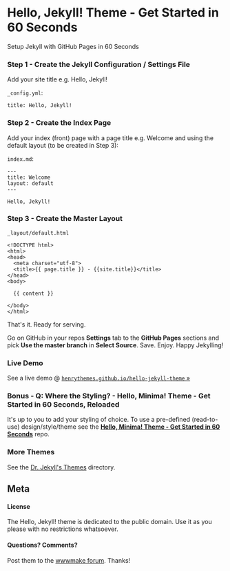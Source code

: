 
# Hello, Jekyll! Theme - Get Started in 60 Seconds


Setup Jekyll with GitHub Pages in 60 Seconds


### Step 1 - Create the Jekyll Configuration / Settings File

Add your site title e.g. Hello, Jekyll!

`_config.yml`:

```
title: Hello, Jekyll!
```

### Step 2 - Create the Index Page

Add your index (front) page with a page title e.g. Welcome and using the default layout (to be created in Step 3):

`index.md`:

```
---
title: Welcome
layout: default
---

Hello, Jekyll!
```


### Step 3 -  Create the Master Layout

`_layout/default.html`

```
<!DOCTYPE html>
<html>
<head>
  <meta charset="utf-8">
  <title>{{ page.title }} - {{site.title}}</title>
</head>
<body>

  {{ content }}

</body>
</html>
```

That's it. Ready for serving.

Go on GitHub in your repos **Settings** tab to the **GitHub Pages** sections and pick **Use the master branch** in **Select Source**.
Save. Enjoy. Happy Jekylling!

### Live Demo

See a live demo @ [`henrythemes.github.io/hello-jekyll-theme` »](https://henrythemes.github.io/hello-jekyll-theme)


### Bonus - Q: Where the Styling? - Hello, Minima! Theme - Get Started in 60 Seconds, Reloaded

It's up to you to add your styling of choice.
To use a pre-defined (read-to-use) design/style/theme see the [**Hello, Minima! Theme - Get Started in 60 Seconds**](https://github.com/henrythemes/hello-minima-theme) repo.



### More Themes

See the [Dr. Jekyll's Themes](https://drjekyllthemes.github.io) directory.



## Meta

#### License

The Hello, Jekyll! theme is dedicated to the public domain.
Use it as you please with no restrictions whatsoever.

#### Questions? Comments?

Post them to the [wwwmake forum](http://groups.google.com/group/wwwmake). Thanks!

